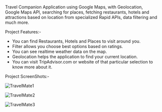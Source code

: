 

Travel Companion Application using Google Maps, with Geolocation, Google Maps API, searching for places, fetching restaurants, hotels and attractions based on location from specialized Rapid APIs, data filtering and much more.

Project Features:-
- You can find Restaurants, Hotels and Places to visit around you.
- Filter allows you choose best options based on ratings.
- You can see realtime weather data on the map.
- Geolocation helps the application to find your current location.
- You can visit TripAdvisor.com or website of that particular selection to know more about it.

Project ScreenShots:-

![TravelMate1](https://user-images.githubusercontent.com/101804303/176699703-8629336a-2413-4866-92b2-28bcab06f392.JPG)

![TravelMate2](https://user-images.githubusercontent.com/101804303/176699819-4e06192c-c227-432e-954e-ff888115a827.JPG)

![TravelMate3](https://user-images.githubusercontent.com/101804303/176699830-8ef80d58-2d02-49fe-92ed-c355dc219280.JPG)
